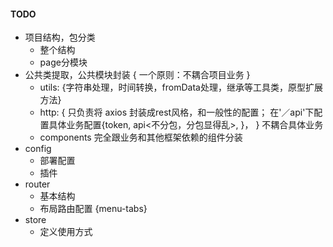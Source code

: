 #### TODO
- 项目结构，包分类
  - 整个结构
  - page分模块
- 公共类提取，公共模块封装 {  一个原则：不耦合项目业务  }
  - utils: {字符串处理，时间转换，fromData处理，继承等工具类，原型扩展方法}
  - http: { 只负责将 axios 封装成rest风格，和一般性的配置；
    在'／api'下配置具体业务配置{token, api<不分包，分包显得乱>, }， } 不耦合具体业务
  - components 完全跟业务和其他框架依赖的组件分装
- config
  - 部署配置
  - 插件
- router
  - 基本结构
  - 布局路由配置 {menu-tabs}
- store
  - 定义使用方式
